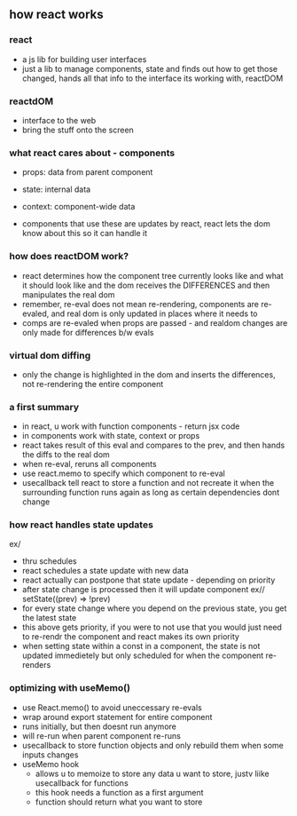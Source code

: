 ## how react works
### react
- a js lib for building user interfaces
- just a lib to manage components, state and finds out how to get those changed, hands all that info to the interface its working with, reactDOM

### reactdOM
- interface to the web
- bring the stuff onto the screen

### what react cares about - components
- props: data from parent component
- state: internal data
- context: component-wide data

- components that use these are updates by react, react lets the dom know about this so it can handle it

### how does reactDOM work?
- react determines how the component tree currently looks like and what it should look like and the dom receives the DIFFERENCES and then manipulates the real dom
- remember, re-eval does not mean re-rendering, components are re-evaled, and real dom is only updated in places where it needs to 
- comps are re-evaled when props are passed - and realdom changes are only made for differences b/w evals

### virtual dom diffing
- only the change is highlighted in the dom and inserts the differences, not re-rendering the entire component

### a first summary
- in react, u work with function components - return jsx code
- in components work with state, context or props
- react takes result of this eval and compares to the prev, and then hands the diffs to the real dom
- when re-eval, reruns all components
- use react.memo to specify which component to re-eval
- usecallback tell react to store a function and not recreate it when the surrounding function runs again as long as certain dependencies dont change

### how react handles state updates
ex/
- thru schedules
- react schedules a state update with new data
- react actually can postpone that state update - depending on priority
- after state change is processed then it will update component
ex//
setState((prev) => !prev)
- for every state change where you depend on the previous state, you get the latest state
- this above gets priority, if you were to not use that you would just need to re-rendr the component and react makes its own priority
- when setting state within a const in a component, the state is not updated immedietely but only scheduled for when the component re-renders

### optimizing with useMemo()
- use React.memo() to avoid uneccessary re-evals
- wrap around export statement for entire component
- runs initially, but then doesnt run anymore
- will re-run when parent component re-runs
- usecallback to store function objects and only rebuild them when some inputs changes
- useMemo hook
    - allows u to memoize to store any data u want to store, justv liike usecallback for functions
    - this hook needs a function as a first argument
    - function should return what you want to store
